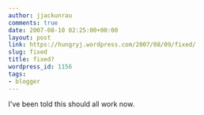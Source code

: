 ```yaml
---
author: jjackunrau
comments: true
date: 2007-08-10 02:25:00+00:00
layout: post
link: https://hungryj.wordpress.com/2007/08/09/fixed/
slug: fixed
title: fixed?
wordpress_id: 1156
tags:
- blogger
---
```


I've been told this should all work now.
